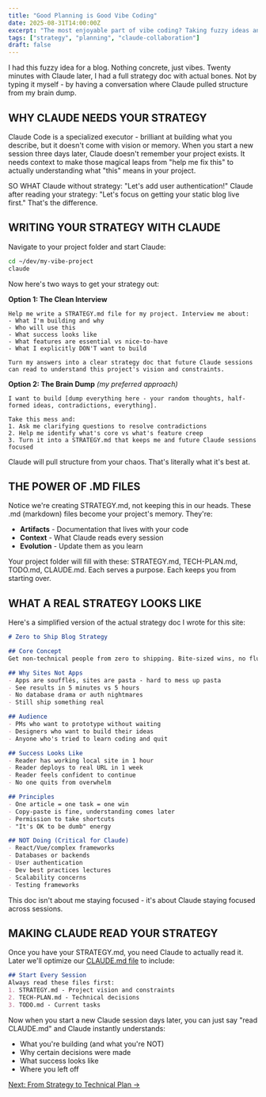```yaml
---
title: "Good Planning is Good Vibe Coding"
date: 2025-08-31T14:00:00Z
excerpt: "The most enjoyable part of vibe coding? Taking fuzzy ideas and building real strategy with Claude."
tags: ["strategy", "planning", "claude-collaboration"]
draft: false
---
```


I had this fuzzy idea for a blog. Nothing concrete, just vibes. Twenty minutes with Claude later, I had a full strategy doc with actual bones. Not by typing it myself - by having a conversation where Claude pulled structure from my brain dump.

## WHY CLAUDE NEEDS YOUR STRATEGY

Claude Code is a specialized executor - brilliant at building what you describe, but it doesn't come with vision or memory. When you start a new session three days later, Claude doesn't remember your project exists. It needs context to make those magical leaps from "help me fix this" to actually understanding what "this" means in your project.

<span class="context-label">SO WHAT</span> <span class="context-text">Claude without strategy: "Let's add user authentication!" Claude after reading your strategy: "Let's focus on getting your static blog live first." That's the difference.</span>

## WRITING YOUR STRATEGY WITH CLAUDE

Navigate to your project folder and start Claude:

```bash
cd ~/dev/my-vibe-project
claude
```

Now here's two ways to get your strategy out:

**Option 1: The Clean Interview**
```
Help me write a STRATEGY.md file for my project. Interview me about:
- What I'm building and why
- Who will use this
- What success looks like
- What features are essential vs nice-to-have
- What I explicitly DON'T want to build

Turn my answers into a clear strategy doc that future Claude sessions can read to understand this project's vision and constraints.
```

**Option 2: The Brain Dump** *(my preferred approach)*
```
I want to build [dump everything here - your random thoughts, half-formed ideas, contradictions, everything]. 

Take this mess and:
1. Ask me clarifying questions to resolve contradictions
2. Help me identify what's core vs what's feature creep
3. Turn it into a STRATEGY.md that keeps me and future Claude sessions focused
```

Claude will pull structure from your chaos. That's literally what it's best at.

## THE POWER OF .MD FILES

Notice we're creating STRATEGY.md, not keeping this in our heads. These .md (markdown) files become your project's memory. They're:
- **Artifacts** - Documentation that lives with your code
- **Context** - What Claude reads every session
- **Evolution** - Update them as you learn

Your project folder will fill with these: STRATEGY.md, TECH-PLAN.md, TODO.md, CLAUDE.md. Each serves a purpose. Each keeps you from starting over.

## WHAT A REAL STRATEGY LOOKS LIKE

Here's a simplified version of the actual strategy doc I wrote for this site:

```markdown
# Zero to Ship Blog Strategy

## Core Concept
Get non-technical people from zero to shipping. Bite-sized wins, no fluff.

## Why Sites Not Apps
- Apps are soufflés, sites are pasta - hard to mess up pasta
- See results in 5 minutes vs 5 hours
- No database drama or auth nightmares
- Still ship something real

## Audience
- PMs who want to prototype without waiting
- Designers who want to build their ideas
- Anyone who's tried to learn coding and quit

## Success Looks Like
- Reader has working local site in 1 hour
- Reader deploys to real URL in 1 week
- Reader feels confident to continue
- No one quits from overwhelm

## Principles
- One article = one task = one win
- Copy-paste is fine, understanding comes later
- Permission to take shortcuts
- "It's OK to be dumb" energy

## NOT Doing (Critical for Claude)
- React/Vue/complex frameworks
- Databases or backends
- User authentication
- Dev best practices lectures
- Scalability concerns
- Testing frameworks
```

This doc isn't about me staying focused - it's about Claude staying focused across sessions.

## MAKING CLAUDE READ YOUR STRATEGY

Once you have your STRATEGY.md, you need Claude to actually read it. Later we'll optimize our [CLAUDE.md file](/posts/setting-claude-up-for-success) to include:

```markdown
## Start Every Session
Always read these files first:
1. STRATEGY.md - Project vision and constraints
2. TECH-PLAN.md - Technical decisions
3. TODO.md - Current tasks
```

Now when you start a new Claude session days later, you can just say "read CLAUDE.md" and Claude instantly understands:
- What you're building (and what you're NOT)
- Why certain decisions were made
- What success looks like
- Where you left off

[Next: From Strategy to Technical Plan →](/posts/from-strategy-to-tech-plan)